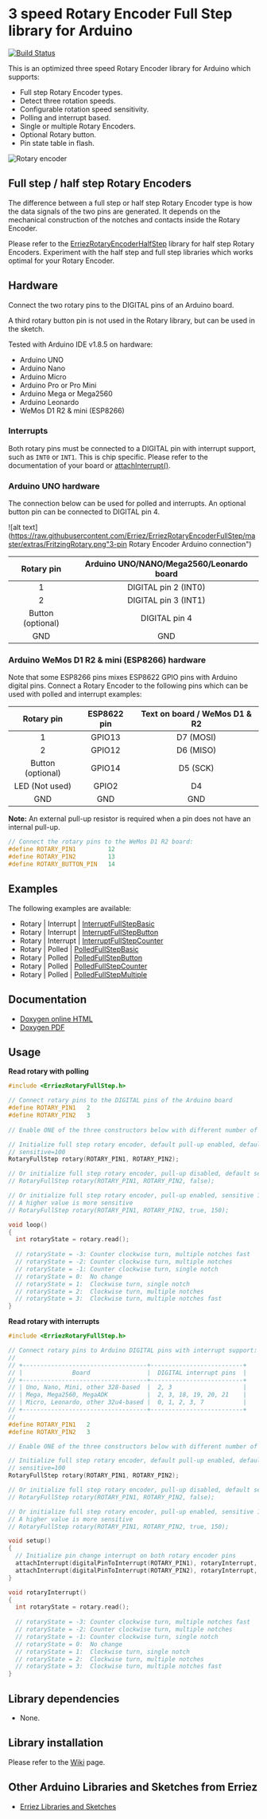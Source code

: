 # 3 speed Rotary Encoder Full Step library for Arduino
[![Build Status](https://travis-ci.org/Erriez/ErriezRotaryEncoderFullStep.svg?branch=master)](https://travis-ci.org/Erriez/ErriezRotaryEncoderFullStep)

This is an optimized three speed Rotary Encoder library for Arduino which supports:

* Full step Rotary Encoder types.
* Detect three rotation speeds.
* Configurable rotation speed sensitivity.
* Polling and interrupt based.
* Single or multiple Rotary Encoders.
* Optional Rotary button.
* Pin state table in flash.

![Rotary encoder](https://raw.githubusercontent.com/Erriez/ErriezRotaryEncoderFullStep/master/extras/RotaryEncoder.png)


## Full step / half step Rotary Encoders

The difference between a full step or half step Rotary Encoder type is how the data signals of the two pins are generated. It depends on the mechanical construction of the notches and contacts inside the Rotary Encoder.

Please refer to the [ErriezRotaryEncoderHalfStep](https://github.com/Erriez/ErriezRotaryEncoderHalfStep) library for half step Rotary Encoders. 
Experiment with the half step and full step libraries which works optimal for your Rotary Encoder.


## Hardware

Connect the two rotary pins to the DIGITAL pins of an Arduino board.

A third rotary button pin is not used in the Rotary library, but can be used in the sketch.

Tested with Arduino IDE v1.8.5 on hardware:

* Arduino UNO
* Arduino Nano
* Arduino Micro
* Arduino Pro or Pro Mini
* Arduino Mega or Mega2560
* Arduino Leonardo
* WeMos D1 R2 & mini (ESP8266)


### Interrupts

Both rotary pins must be connected to a DIGITAL pin with interrupt support, such as `INT0` or `INT1`. This is chip specific. Please refer to the documentation of your board or [attachInterrupt()](https://www.arduino.cc/reference/en/language/functions/external-interrupts/attachinterrupt/).


### Arduino UNO hardware

The connection below can be used for polled and interrupts. An optional button pin can be connected to DIGITAL pin 4.

![alt text](https://raw.githubusercontent.com/Erriez/ErriezRotaryEncoderFullStep/master/extras/FritzingRotary.png"3-pin Rotary Encoder Arduino connection")

|    Rotary pin     | Arduino UNO/NANO/Mega2560/Leonardo board |
| :---------------: | :--------------------------------------: |
|         1         |           DIGITAL pin 2 (INT0)           |
|         2         |           DIGITAL pin 3 (INT1)           |
| Button (optional) |              DIGITAL pin 4               |
|        GND        |                   GND                    |



### Arduino WeMos D1 R2 & mini (ESP8266) hardware

Note that some ESP8266 pins mixes ESP8622 GPIO pins with Arduino digital pins. Connect a Rotary Encoder to the following pins which can be used with polled and interrupt examples:

|    Rotary pin     | ESP8622 pin | Text on board / WeMos D1 & R2 |
| :---------------: | :---------: | :---------------------------: |
|         1         |   GPIO13    |           D7 (MOSI)           |
|         2         |   GPIO12    |           D6 (MISO)           |
| Button (optional) |   GPIO14    |           D5 (SCK)            |
|  LED (Not used)   |    GPIO2    |              D4               |
|        GND        |     GND     |              GND              |

**Note:** An external pull-up resistor is required when a pin does not have an internal pull-up.

```c++
// Connect the rotary pins to the WeMos D1 R2 board:
#define ROTARY_PIN1         12
#define ROTARY_PIN2         13
#define ROTARY_BUTTON_PIN   14
```



## Examples

The following examples are available:
* Rotary | Interrupt | [InterruptFullStepBasic](https://github.com/Erriez/ErriezRotary/blob/master/examples/Interrupt/InterruptFullStepBasic/InterruptFullStepBasic.ino)
* Rotary | Interrupt | [InterruptFullStepButton](https://github.com/Erriez/ErriezRotary/blob/master/examples/Interrupt/InterruptFullStepButton/InterruptFullStepButton.ino)
* Rotary | Interrupt | [InterruptFullStepCounter](https://github.com/Erriez/ErriezRotary/blob/master/examples/Interrupt/InterruptFullStepCounter/InterruptFullStepCounter.ino)
* Rotary | Polled | [PolledFullStepBasic](https://github.com/Erriez/ErriezRotary/blob/master/examples/Polled/PolledFullStepBasic/PolledFullStepBasic.ino)
* Rotary | Polled | [PolledFullStepButton](https://github.com/Erriez/ErriezRotary/blob/master/examples/Polled/PolledFullStepButton/PolledFullStepButton.ino)
* Rotary | Polled | [PolledFullStepCounter](https://github.com/Erriez/ErriezRotary/blob/master/examples/Polled/PolledFullStepCounter/PolledFullStepCounter.ino)
* Rotary | Polled | [PolledFullStepMultiple](https://github.com/Erriez/ErriezRotary/blob/master/examples/Polled/PolledFullStepMultiple/PolledFullStepMultiple.ino)


## Documentation

- [Doxygen online HTML](https://Erriez.github.io/ErriezRotaryEncoderFullStep)
- [Doxygen PDF](https://github.com/Erriez/ErriezRotaryEncoderFullStep/raw/master/ErriezRotaryEncoderFullStep.pdf)


## Usage

**Read rotary with polling**
```c++
#include <ErriezRotaryFullStep.h>

// Connect rotary pins to the DIGITAL pins of the Arduino board
#define ROTARY_PIN1   2
#define ROTARY_PIN2   3
  
// Enable ONE of the three constructors below with different number of arguments:

// Initialize full step rotary encoder, default pull-up enabled, default 
// sensitive=100
RotaryFullStep rotary(ROTARY_PIN1, ROTARY_PIN2);

// Or initialize full step rotary encoder, pull-up disabled, default sensitive=100
// RotaryFullStep rotary(ROTARY_PIN1, ROTARY_PIN2, false);

// Or initialize full step rotary encoder, pull-up enabled, sensitive 1..255
// A higher value is more sensitive
// RotaryFullStep rotary(ROTARY_PIN1, ROTARY_PIN2, true, 150);

void loop()
{
  int rotaryState = rotary.read();
  
  // rotaryState = -3: Counter clockwise turn, multiple notches fast
  // rotaryState = -2: Counter clockwise turn, multiple notches
  // rotaryState = -1: Counter clockwise turn, single notch
  // rotaryState = 0:  No change
  // rotaryState = 1:  Clockwise turn, single notch
  // rotaryState = 2:  Clockwise turn, multiple notches
  // rotaryState = 3:  Clockwise turn, multiple notches fast
}
```

**Read rotary with interrupts**

```c++
#include <ErriezRotaryFullStep.h>

// Connect rotary pins to Arduino DIGITAL pins with interrupt support:
//
// +-----------------------------------+--------------------------+
// |              Board                |  DIGITAL interrupt pins  |
// +-----------------------------------+--------------------------+
// | Uno, Nano, Mini, other 328-based  |  2, 3                    |
// | Mega, Mega2560, MegaADK           |  2, 3, 18, 19, 20, 21    |
// | Micro, Leonardo, other 32u4-based |  0, 1, 2, 3, 7           |
// +-----------------------------------+--------------------------+
//
#define ROTARY_PIN1   2
#define ROTARY_PIN2   3

// Enable ONE of the three constructors below with different number of arguments:

// Initialize full step rotary encoder, default pull-up enabled, default 
// sensitive=100
RotaryFullStep rotary(ROTARY_PIN1, ROTARY_PIN2);

// Or initialize full step rotary encoder, pull-up disabled, default sensitive=100
// RotaryFullStep rotary(ROTARY_PIN1, ROTARY_PIN2, false);

// Or initialize full step rotary encoder, pull-up enabled, sensitive 1..255
// A higher value is more sensitive
// RotaryFullStep rotary(ROTARY_PIN1, ROTARY_PIN2, true, 150);

void setup()
{
  // Initialize pin change interrupt on both rotary encoder pins
  attachInterrupt(digitalPinToInterrupt(ROTARY_PIN1), rotaryInterrupt, CHANGE);
  attachInterrupt(digitalPinToInterrupt(ROTARY_PIN2), rotaryInterrupt, CHANGE);
}

void rotaryInterrupt()
{
  int rotaryState = rotary.read();
  
  // rotaryState = -3: Counter clockwise turn, multiple notches fast
  // rotaryState = -2: Counter clockwise turn, multiple notches
  // rotaryState = -1: Counter clockwise turn, single notch
  // rotaryState = 0:  No change
  // rotaryState = 1:  Clockwise turn, single notch
  // rotaryState = 2:  Clockwise turn, multiple notches
  // rotaryState = 3:  Clockwise turn, multiple notches fast
}
```


## Library dependencies

- None.


## Library installation

Please refer to the [Wiki](https://github.com/Erriez/ErriezArduinoLibrariesAndSketches/wiki) page.


## Other Arduino Libraries and Sketches from Erriez

* [Erriez Libraries and Sketches](https://github.com/Erriez/ErriezArduinoLibrariesAndSketches)
